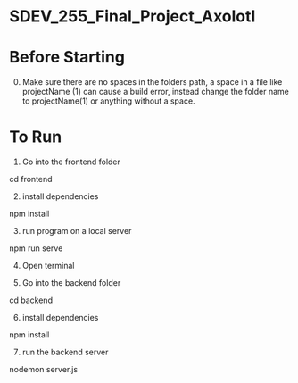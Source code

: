 # SDEV_255_Final_Project_Axolotl
# Before Starting
0. Make sure there are no spaces in the folders path, a space in a file like projectName (1) can cause a build error, instead change the folder name to projectName(1) or anything without a space.
   
# To Run
1. Go into the frontend folder

cd frontend

2. install dependencies

npm install 

3. run program on a local server

npm run serve

4. Open terminal

5. Go into the backend folder

cd backend

6. install dependencies

npm install

7. run the backend server

nodemon server.js
